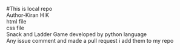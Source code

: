 #This is local repo<br>
Author-Kiran H K<br>
html file <br>
css file <br>
Snack and Ladder Game developed by python language<br>
Any issue comment and made a pull request i add them to my repo


